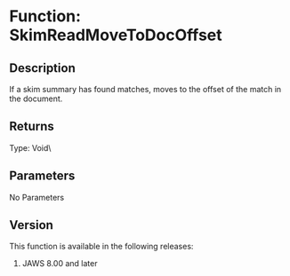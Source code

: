 # Function: SkimReadMoveToDocOffset

## Description

If a skim summary has found matches, moves to the offset of the match in
the document.

## Returns

Type: Void\

## Parameters

No Parameters

## Version

This function is available in the following releases:

1.  JAWS 8.00 and later

